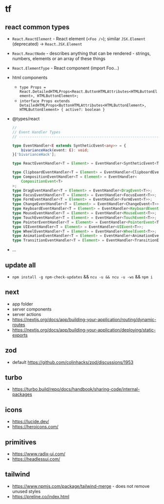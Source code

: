 # tf

## react common types

-   `React.ReactElement` - React element (`<Foo />`); similar `JSX.Element` (deprecated) -> `React.JSX.Element`
-   `React.ReactNode` - describes anything that can be rendered - strings, numbers, elements or an array of these things
-   `React.ElementType` - React component (import Foo…)
-   html components
    -   `type Props = React.DetailedHTMLProps<React.ButtonHTMLAttributes<HTMLButtonElement>, HTMLButtonElement>;`
    -   `interface Props extends DetailedHTMLProps<ButtonHTMLAttributes<HTMLButtonElement>, HTMLButtonElement> { active?: boolean }`
-   @types/react

    ```ts
    //
    // Event Handler Types
    // ----------------------------------------------------------------------

    type EventHandler<E extends SyntheticEvent<any>> = {
        bivarianceHack(event: E): void;
    }['bivarianceHack'];

    type ReactEventHandler<T = Element> = EventHandler<SyntheticEvent<T>>;

    type ClipboardEventHandler<T = Element> = EventHandler<ClipboardEvent<T>>;
    type CompositionEventHandler<T = Element> = EventHandler<
        CompositionEvent<T>
    >;
    type DragEventHandler<T = Element> = EventHandler<DragEvent<T>>;
    type FocusEventHandler<T = Element> = EventHandler<FocusEvent<T>>;
    type FormEventHandler<T = Element> = EventHandler<FormEvent<T>>;
    type ChangeEventHandler<T = Element> = EventHandler<ChangeEvent<T>>;
    type KeyboardEventHandler<T = Element> = EventHandler<KeyboardEvent<T>>;
    type MouseEventHandler<T = Element> = EventHandler<MouseEvent<T>>;
    type TouchEventHandler<T = Element> = EventHandler<TouchEvent<T>>;
    type PointerEventHandler<T = Element> = EventHandler<PointerEvent<T>>;
    type UIEventHandler<T = Element> = EventHandler<UIEvent<T>>;
    type WheelEventHandler<T = Element> = EventHandler<WheelEvent<T>>;
    type AnimationEventHandler<T = Element> = EventHandler<AnimationEvent<T>>;
    type TransitionEventHandler<T = Element> = EventHandler<TransitionEvent<T>>;
    ```

-   …

## update all

-   `npm install -g npm-check-updates` && `ncu -u && ncu -u -ws` && `npm i`

## next

-   app folder
-   server components
-   server actions
-   https://nextjs.org/docs/app/building-your-application/routing/dynamic-routes
-   https://nextjs.org/docs/app/building-your-application/deploying/static-exports

## zod

-   default https://github.com/colinhacks/zod/discussions/1953

## turbo

-   https://turbo.build/repo/docs/handbook/sharing-code/internal-packages

## icons

-   https://lucide.dev/
-   https://heroicons.com/

## primitives

-   https://www.radix-ui.com/
-   https://headlessui.com/

## tailwind

-   https://www.npmjs.com/package/tailwind-merge - does not remove unused styles
-   https://preline.co/index.html
